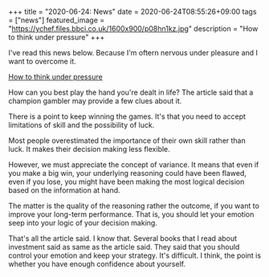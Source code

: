 +++
title =  "2020-06-24: News"
date = 2020-06-24T08:55:26+09:00
tags = ["news"]
featured_image = "https://ychef.files.bbci.co.uk/1600x900/p08hn1kz.jpg"
description = "How to think under pressure"
+++

I've read this news below.
Because I'm oftern nervous under pleasure and I want to overcome it.

[How to think under pressure](https://www.bbc.com/worklife/article/20200622-how-to-think-under-pressure)

How can you best play the hand you're dealt in life?
The article said that a champion gambler may provide a few clues about it.

There is a point to keep winning the games.
It's that you need to accept limitations of skill and the possibility of luck.

Most people overestimated the importance of their own skill rather than luck.
It makes their decision making less flexible.

However, we must appreciate the concept of variance.
It means that
even if you make a big win, your underlying reasoning could have been flawed,
even if you lose, you might have been making the most logical decision based on the information at hand.

The matter is the quality of the reasoning rather the outcome,
if you want to improve your long-term performance.
That is, you should let your emotion seep into your logic of your decision making.

That's all the article said.
I know that.
Several books that I read about investment said as same as the article said. 
They said that you should control your emotion and keep your strategy.
It's difficult.
I think, the point is whether you have enough confidence about yourself.

